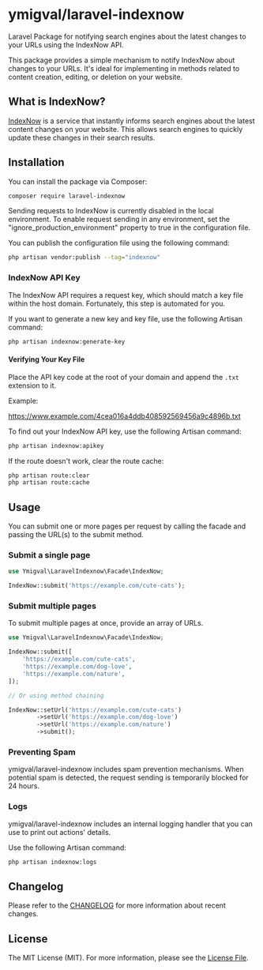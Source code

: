 # ymigval/laravel-indexnow

Laravel Package for notifying search engines about the latest changes to your URLs using the IndexNow API.

This package provides a simple mechanism to notify IndexNow about changes to your URLs. It's ideal for implementing in methods related to content creation, editing, or deletion on your website.


## What is IndexNow?

[IndexNow](https://www.indexnow.org) is a service that instantly informs search engines about the latest content changes on your website. This allows search engines to quickly update these changes in their search results.


## Installation

You can install the package via Composer:

```bash
composer require laravel-indexnow
```


Sending requests to IndexNow is currently disabled in the local environment. To enable request sending in any environment, set the "ignore_production_environment" property to true in the configuration file.

You can publish the configuration file using the following command:

```bash
php artisan vendor:publish --tag="indexnow"
```

### IndexNow API Key

The IndexNow API requires a request key, which should match a key file within the host domain. Fortunately, this step is automated for you.

If you want to generate a new key and key file, use the following Artisan command:

```bash
php artisan indexnow:generate-key
```


#### Verifying Your Key File

Place the API key code at the root of your domain and append the `.txt` extension to it.

Example:

https://www.example.com/4cea016a4ddb408592569456a9c4896b.txt


To find out your IndexNow API key, use the following Artisan command:


```bash
php artisan indexnow:apikey
```

If the route doesn't work, clear the route cache:


```bash
php artisan route:clear
php artisan route:cache
```


## Usage
You can submit one or more pages per request by calling the facade and passing the URL(s) to the submit method.

### Submit a single page
```php
use Ymigval\LaravelIndexnow\Facade\IndexNow;

IndexNow::submit('https://example.com/cute-cats');
```

### Submit multiple pages
To submit multiple pages at once, provide an array of URLs.

```php
use Ymigval\LaravelIndexnow\Facade\IndexNow;

IndexNow::submit([
    'https://example.com/cute-cats',
    'https://example.com/dog-love',
    'https://example.com/nature',
]);

// Or using method chaining

IndexNow::setUrl('https://example.com/cute-cats')
        ->setUrl('https://example.com/dog-love')
        ->setUrl('https://example.com/nature')
        ->submit();
```


### Preventing Spam
ymigval/laravel-indexnow includes spam prevention mechanisms. When potential spam is detected, the request sending is temporarily blocked for 24 hours.


### Logs
ymigval/laravel-indexnow includes an internal logging handler that you can use to print out actions' details.

Use the following Artisan command:

```bash
php artisan indexnow:logs
```


## Changelog
Please refer to the [CHANGELOG](CHANGELOG.md) for more information about recent changes.



## License
The MIT License (MIT). For more information, please see the [License File](LICENSE).
